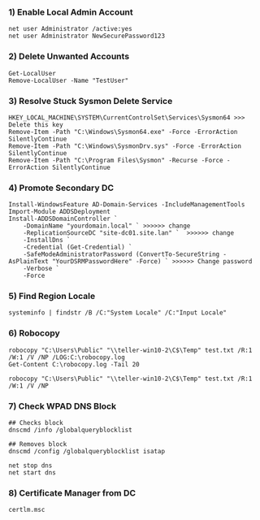 ### 1) **Enable Local Admin Account**
```
net user Administrator /active:yes
net user Administrator NewSecurePassword123
```

### 2) **Delete Unwanted Accounts**
```
Get-LocalUser
Remove-LocalUser -Name "TestUser"
```
### 3) **Resolve Stuck Sysmon Delete Service**
```
HKEY_LOCAL_MACHINE\SYSTEM\CurrentControlSet\Services\Sysmon64 >>> Delete this key
Remove-Item -Path "C:\Windows\Sysmon64.exe" -Force -ErrorAction SilentlyContinue
Remove-Item -Path "C:\Windows\SysmonDrv.sys" -Force -ErrorAction SilentlyContinue
Remove-Item -Path "C:\Program Files\Sysmon" -Recurse -Force -ErrorAction SilentlyContinue
```
### 4) **Promote Secondary DC**
```
Install-WindowsFeature AD-Domain-Services -IncludeManagementTools
Import-Module ADDSDeployment
Install-ADDSDomainController `
    -DomainName "yourdomain.local" ` >>>>>> change
    -ReplicationSourceDC "site-dc01.site.lan" `  >>>>>> change
    -InstallDns `
    -Credential (Get-Credential) `
    -SafeModeAdministratorPassword (ConvertTo-SecureString -AsPlainText "YourDSRMPasswordHere" -Force) ` >>>>>> Change password
    -Verbose `
    -Force
```
### 5) **Find Region Locale**
```
systeminfo | findstr /B /C:"System Locale" /C:"Input Locale"
```

### 6) **Robocopy**
```
robocopy "C:\Users\Public" "\\teller-win10-2\C$\Temp" test.txt /R:1 /W:1 /V /NP /LOG:C:\robocopy.log
Get-Content C:\robocopy.log -Tail 20

robocopy "C:\Users\Public" "\\teller-win10-2\C$\Temp" test.txt /R:1 /W:1 /V /NP
```

### 7) **Check WPAD DNS Block**
```
## Checks block
dnscmd /info /globalqueryblocklist

## Removes block
dnscmd /config /globalqueryblocklist isatap

net stop dns
net start dns
```

### 8) **Certificate Manager from DC**
```
certlm.msc
```
